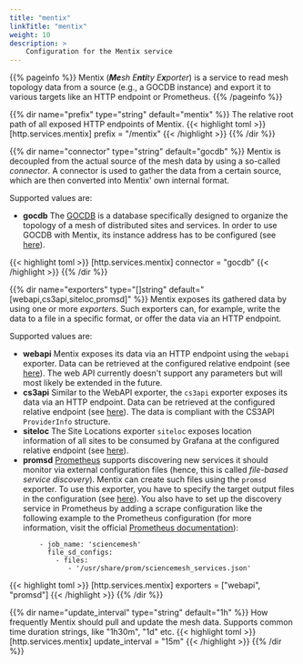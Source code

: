 ```yaml
---
title: "mentix"
linkTitle: "mentix"
weight: 10
description: >
    Configuration for the Mentix service
---
```


{{% pageinfo %}}
Mentix (_**Me**sh E**nti**ty E**x**porter_) is a service to read mesh topology data from a source (e.g., a GOCDB instance) and export it to various targets like an HTTP endpoint or Prometheus.
{{% /pageinfo %}}

{{% dir name="prefix" type="string" default="mentix" %}}
The relative root path of all exposed HTTP endpoints of Mentix.
{{< highlight toml >}}
[http.services.mentix]
prefix = "/mentix"
{{< /highlight >}}
{{% /dir %}}

{{% dir name="connector" type="string" default="gocdb" %}}
Mentix is decoupled from the actual source of the mesh data by using a so-called _connector_. A connector is used to gather the data from a certain source, which are then converted into Mentix' own internal format.

Supported values are:

- **gocdb** 
The [GOCDB](https://wiki.egi.eu/wiki/GOCDB/Documentation_Index) is a database specifically designed to organize the topology of a mesh of distributed sites and services. In order to use GOCDB with Mentix, its instance address has to be configured (see [here](gocdb)).    

{{< highlight toml >}}
[http.services.mentix]
connector = "gocdb"
{{< /highlight >}}
{{% /dir %}}

{{% dir name="exporters" type="[]string" default="[webapi,cs3api,siteloc,promsd]" %}}
Mentix exposes its gathered data by using one or more _exporters_. Such exporters can, for example, write the data to a file in a specific format, or offer the data via an HTTP endpoint.

Supported values are:

- **webapi**
Mentix exposes its data via an HTTP endpoint using the `webapi` exporter. Data can be retrieved at the configured relative endpoint (see [here](webapi)). The web API currently doesn't support any parameters but will most likely be extended in the future.
- **cs3api** Similar to the WebAPI exporter, the `cs3api` exporter exposes its data via an HTTP endpoint. Data can be retrieved at the configured relative endpoint (see [here](cs3api)). The data is compliant with the CS3API `ProviderInfo` structure.
- **siteloc** The Site Locations exporter `siteloc` exposes location information of all sites to be consumed by Grafana at the configured relative endpoint (see [here](siteloc)).  
- **promsd**
[Prometheus](https://prometheus.io/) supports discovering new services it should monitor via external configuration files (hence, this is called _file-based service discovery_). Mentix can create such files using the `promsd` exporter. To use this exporter, you have to specify the target output files in the configuration (see [here](promsd)). You also have to set up the discovery service in Prometheus by adding a scrape configuration like the following example to the Prometheus configuration (for more information, visit the official [Prometheus documentation](https://prometheus.io/docs/prometheus/latest/configuration/configuration/#file_sd_config)):
  ``` scrape_configs:
      - job_name: 'sciencemesh'
        file_sd_configs:
          - files:
             - '/usr/share/prom/sciencemesh_services.json'
  ```

{{< highlight toml >}}
[http.services.mentix]
exporters = ["webapi", "promsd"]
{{< /highlight >}}
{{% /dir %}}

{{% dir name="update_interval" type="string" default="1h" %}}
How frequently Mentix should pull and update the mesh data. Supports common time duration strings, like "1h30m", "1d" etc.
{{< highlight toml >}}
[http.services.mentix]
update_interval = "15m"
{{< /highlight >}}
{{% /dir %}}
